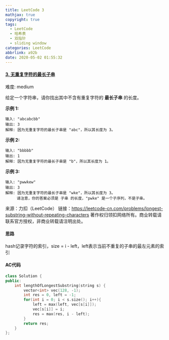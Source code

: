 ```yaml
---
title: LeetCode 3
mathjax: true
copyright: true
tags:
  - LeetCode
  - 哈希表
  - 双指针
  - sliding window
categories: LeetCode
abbrlink: a92b
date: 2020-05-02 01:55:32
---
```


#### [3. 无重复字符的最长子串](https://leetcode-cn.com/problems/longest-substring-without-repeating-characters/)

难度: medium

给定一个字符串，请你找出其中不含有重复字符的 **最长子串** 的长度。

**示例 1:**

```
输入: "abcabcbb"
输出: 3 
解释: 因为无重复字符的最长子串是 "abc"，所以其长度为 3。
```

<!--more-->

**示例 2:**

```
输入: "bbbbb"
输出: 1
解释: 因为无重复字符的最长子串是 "b"，所以其长度为 1。
```

**示例 3:**

```
输入: "pwwkew"
输出: 3
解释: 因为无重复字符的最长子串是 "wke"，所以其长度为 3。
     请注意，你的答案必须是 子串 的长度，"pwke" 是一个子序列，不是子串。
```

来源：力扣（LeetCode）
链接：https://leetcode-cn.com/problems/longest-substring-without-repeating-characters
著作权归领扣网络所有。商业转载请联系官方授权，非商业转载请注明出处。

#### 思路

hash记录字符的索引，size = i - left，left表示当前不重复的子串的最左元素的索引

#### AC代码

```c++
class Solution {
public:
    int lengthOfLongestSubstring(string s) {
        vector<int> vec(128, -1);
        int res = 0, left = -1;
        for(int i = 0; i < s.size(); i++){
            left = max(left, vec[s[i]]);
            vec[s[i]] = i;
            res = max(res, i - left);
        }
        return res;
    }
};
```



